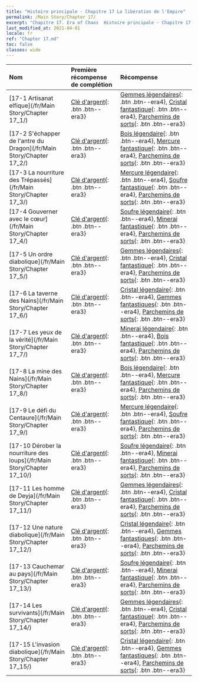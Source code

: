 ```yaml
---
title: "Histoire principale - Chapitre 17 La libération de l'Empire"
permalink: /Main Story/Chapter 17/
excerpt: "Chapitre 17. Era of Chaos  Histoire principale - Chapitre 17. La libération de l'Empire"
last_modified_at: 2021-04-01
locale: fr
ref: "Chapter 17.md"
toc: false
classes: wide
---
```


  | Nom |  Première récompense de complétion | Récompense |
  |:------------|:------------|:------------| 
  | [17-1 Artisanat elfique](/fr/Main Story/Chapter 17_1/) | [Clé d'argent](/fr/Items/con_693/){: .btn .btn--era3} | [Gemmes légendaires](/fr/Items/mat_58/){: .btn .btn--era4}, [Cristal fantastique](/fr/Items/mat_52/){: .btn .btn--era4}, [Parchemins de sorts](/fr/Items/con_694/){: .btn .btn--era3} |
  | [17-2 S'échapper de l'antre du Dragon](/fr/Main Story/Chapter 17_2/) | [Clé d'argent](/fr/Items/con_693/){: .btn .btn--era3} | [Bois légendaire](/fr/Items/mat_55/){: .btn .btn--era4}, [Mercure fantastique](/fr/Items/mat_49/){: .btn .btn--era4}, [Parchemins de sorts](/fr/Items/con_694/){: .btn .btn--era3} |
  | [17-3 La nourriture des Trépassés](/fr/Main Story/Chapter 17_3/) | [Clé d'argent](/fr/Items/con_693/){: .btn .btn--era3} | [Mercure légendaire](/fr/Items/mat_56/){: .btn .btn--era4}, [Soufre fantastique](/fr/Items/mat_50/){: .btn .btn--era4}, [Parchemins de sorts](/fr/Items/con_694/){: .btn .btn--era3} |
  | [17-4 Gouverner avec le cœur](/fr/Main Story/Chapter 17_4/) | [Clé d'argent](/fr/Items/con_693/){: .btn .btn--era3} | [Soufre légendaire](/fr/Items/mat_57/){: .btn .btn--era4}, [Minerai fantastique](/fr/Items/mat_47/){: .btn .btn--era4}, [Parchemins de sorts](/fr/Items/con_694/){: .btn .btn--era3} |
  | [17-5 Un ordre diabolique](/fr/Main Story/Chapter 17_5/) | [Clé d'argent](/fr/Items/con_693/){: .btn .btn--era3} | [Gemmes légendaires](/fr/Items/mat_58/){: .btn .btn--era4}, [Cristal fantastique](/fr/Items/mat_52/){: .btn .btn--era4}, [Parchemins de sorts](/fr/Items/con_694/){: .btn .btn--era3} |
  | [17-6 La taverne des Nains](/fr/Main Story/Chapter 17_6/) | [Clé d'argent](/fr/Items/con_693/){: .btn .btn--era3} | [Cristal légendaire](/fr/Items/mat_59/){: .btn .btn--era4}, [Gemmes fantastiques](/fr/Items/mat_51/){: .btn .btn--era4}, [Parchemins de sorts](/fr/Items/con_694/){: .btn .btn--era3} |
  | [17-7 Les yeux de la vérité](/fr/Main Story/Chapter 17_7/) | [Clé d'argent](/fr/Items/con_693/){: .btn .btn--era3} | [Minerai légendaire](/fr/Items/mat_54/){: .btn .btn--era4}, [Bois fantastique](/fr/Items/mat_48/){: .btn .btn--era4}, [Parchemins de sorts](/fr/Items/con_694/){: .btn .btn--era3} |
  | [17-8 La mine des Nains](/fr/Main Story/Chapter 17_8/) | [Clé d'argent](/fr/Items/con_693/){: .btn .btn--era3} | [Bois légendaire](/fr/Items/mat_55/){: .btn .btn--era4}, [Mercure fantastique](/fr/Items/mat_49/){: .btn .btn--era4}, [Parchemins de sorts](/fr/Items/con_694/){: .btn .btn--era3} |
  | [17-9 Le défi du Centaure](/fr/Main Story/Chapter 17_9/) | [Clé d'argent](/fr/Items/con_693/){: .btn .btn--era3} | [Mercure légendaire](/fr/Items/mat_56/){: .btn .btn--era4}, [Soufre fantastique](/fr/Items/mat_50/){: .btn .btn--era4}, [Parchemins de sorts](/fr/Items/con_694/){: .btn .btn--era3} |
  | [17-10 Dérober la nourriture des loups](/fr/Main Story/Chapter 17_10/) | [Clé d'argent](/fr/Items/con_693/){: .btn .btn--era3} | [Soufre légendaire](/fr/Items/mat_57/){: .btn .btn--era4}, [Minerai fantastique](/fr/Items/mat_47/){: .btn .btn--era4}, [Parchemins de sorts](/fr/Items/con_694/){: .btn .btn--era3} |
  | [17-11 Les homme de Deyja](/fr/Main Story/Chapter 17_11/) | [Clé d'argent](/fr/Items/con_693/){: .btn .btn--era3} | [Gemmes légendaires](/fr/Items/mat_58/){: .btn .btn--era4}, [Cristal fantastique](/fr/Items/mat_52/){: .btn .btn--era4}, [Parchemins de sorts](/fr/Items/con_694/){: .btn .btn--era3} |
  | [17-12 Une nature diabolique](/fr/Main Story/Chapter 17_12/) | [Clé d'argent](/fr/Items/con_693/){: .btn .btn--era3} | [Cristal légendaire](/fr/Items/mat_59/){: .btn .btn--era4}, [Gemmes fantastiques](/fr/Items/mat_51/){: .btn .btn--era4}, [Parchemins de sorts](/fr/Items/con_694/){: .btn .btn--era3} |
  | [17-13 Cauchemar au pays](/fr/Main Story/Chapter 17_13/) | [Clé d'argent](/fr/Items/con_693/){: .btn .btn--era3} | [Soufre légendaire](/fr/Items/mat_57/){: .btn .btn--era4}, [Minerai fantastique](/fr/Items/mat_47/){: .btn .btn--era4}, [Parchemins de sorts](/fr/Items/con_694/){: .btn .btn--era3} |
  | [17-14 Les survivants](/fr/Main Story/Chapter 17_14/) | [Clé d'argent](/fr/Items/con_693/){: .btn .btn--era3} | [Gemmes légendaires](/fr/Items/mat_58/){: .btn .btn--era4}, [Cristal fantastique](/fr/Items/mat_52/){: .btn .btn--era4}, [Parchemins de sorts](/fr/Items/con_694/){: .btn .btn--era3} |
  | [17-15 L'invasion diabolique](/fr/Main Story/Chapter 17_15/) | [Clé d'argent](/fr/Items/con_693/){: .btn .btn--era3} | [Cristal légendaire](/fr/Items/mat_59/){: .btn .btn--era4}, [Gemmes fantastiques](/fr/Items/mat_51/){: .btn .btn--era4}, [Parchemins de sorts](/fr/Items/con_694/){: .btn .btn--era3} |
